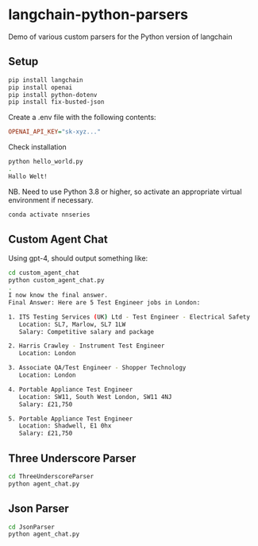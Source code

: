 # langchain-python-parsers

Demo of various custom parsers for the Python version of langchain

## Setup

```sh
pip install langchain
pip install openai
pip install python-dotenv
pip install fix-busted-json
```

Create a .env file with the following contents:

```ini
OPENAI_API_KEY="sk-xyz..."
```

Check installation

```sh
python hello_world.py
.
Hallo Welt!
```

NB. Need to use Python 3.8 or higher, so activate an appropriate virtual environment if necessary.

```sh
conda activate nnseries
```

## Custom Agent Chat

Using gpt-4, should output something like:

```sh
cd custom_agent_chat
python custom_agent_chat.py
.
I now know the final answer.
Final Answer: Here are 5 Test Engineer jobs in London:

1. ITS Testing Services (UK) Ltd - Test Engineer - Electrical Safety
   Location: SL7, Marlow, SL7 1LW
   Salary: Competitive salary and package

2. Harris Crawley - Instrument Test Engineer
   Location: London

3. Associate QA/Test Engineer - Shopper Technology
   Location: London

4. Portable Appliance Test Engineer
   Location: SW11, South West London, SW11 4NJ
   Salary: £21,750

5. Portable Appliance Test Engineer
   Location: Shadwell, E1 0hx
   Salary: £21,750
```

## Three Underscore Parser

```sh
cd ThreeUnderscoreParser
python agent_chat.py
```

## Json Parser

```sh
cd JsonParser
python agent_chat.py
```

